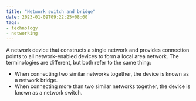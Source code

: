 ```yaml
---
title: "Network switch and bridge"
date: 2023-01-09T09:22:25+08:00
tags:
- technology
- networking
---
```


A network device that constructs a single network and provides connection points to all network-enabled devices to form a local area network. The terminologies are different, but both refer to the same thing:

- When connecting two similar networks together, the device is known as a network bridge.
- When connecting more than two similar networks together, the device is known as a network switch.
